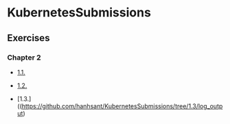 # KubernetesSubmissions

## Exercises

### Chapter 2

- [1.1.](https://github.com/hanhsant/KubernetesSubmissions/tree/1.1/log_output)

- [1.2.](https://github.com/hanhsant/KubernetesSubmissions/tree/1.2/the_project)

- [1.3.]((https://github.com/hanhsant/KubernetesSubmissions/tree/1.3/log_output)  

